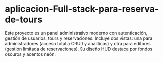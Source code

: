 # aplicacion-Full-stack-para-reserva-de-tours
Este proyecto es un panel administrativo moderno con autenticación, gestión de usuarios, tours y reservaciones. Incluye dos vistas: una para administradores (acceso total a CRUD y analíticas) y otra para editores (gestión limitada de reservaciones). Su diseño HUD destaca por fondos oscuros y acentos neón.

